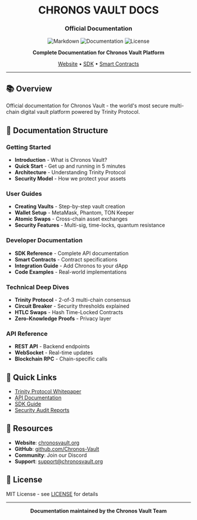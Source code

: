 <div align="center">

# CHRONOS VAULT DOCS

### Official Documentation

![Markdown](https://img.shields.io/badge/Markdown-000000?style=for-the-badge&logo=markdown&logoColor=white)
![Documentation](https://img.shields.io/badge/Docs-FF6B6B?style=for-the-badge&logo=gitbook&logoColor=white)
![License](https://img.shields.io/badge/License-MIT-green.svg?style=for-the-badge)

**Complete Documentation for Chronos Vault Platform**

[Website](https://chronosvault.org) • [SDK](https://github.com/Chronos-Vault/chronos-vault-sdk) • [Smart Contracts](https://github.com/Chronos-Vault/chronos-vault-contracts)

</div>

---

## 📚 Overview

Official documentation for Chronos Vault - the world's most secure multi-chain digital vault platform powered by Trinity Protocol.

## 📖 Documentation Structure

### Getting Started
- **Introduction** - What is Chronos Vault?
- **Quick Start** - Get up and running in 5 minutes
- **Architecture** - Understanding Trinity Protocol
- **Security Model** - How we protect your assets

### User Guides
- **Creating Vaults** - Step-by-step vault creation
- **Wallet Setup** - MetaMask, Phantom, TON Keeper
- **Atomic Swaps** - Cross-chain asset exchanges
- **Security Features** - Multi-sig, time-locks, quantum resistance

### Developer Documentation
- **SDK Reference** - Complete API documentation
- **Smart Contracts** - Contract specifications
- **Integration Guide** - Add Chronos to your dApp
- **Code Examples** - Real-world implementations

### Technical Deep Dives
- **Trinity Protocol** - 2-of-3 multi-chain consensus
- **Circuit Breaker** - Security thresholds explained
- **HTLC Swaps** - Hash Time-Locked Contracts
- **Zero-Knowledge Proofs** - Privacy layer

### API Reference
- **REST API** - Backend endpoints
- **WebSocket** - Real-time updates
- **Blockchain RPC** - Chain-specific calls

## 🚀 Quick Links

- [Trinity Protocol Whitepaper](./technical/trinity-protocol.md)
- [API Documentation](./api/README.md)
- [SDK Guide](./sdk/getting-started.md)
- [Security Audit Reports](./security/audits.md)

## 🔗 Resources

- **Website**: [chronosvault.org](https://chronosvault.org)
- **GitHub**: [github.com/Chronos-Vault](https://github.com/Chronos-Vault)
- **Community**: Join our Discord
- **Support**: support@chronosvault.org

## 📄 License

MIT License - see [LICENSE](LICENSE) for details

---

<div align="center">

**Documentation maintained by the Chronos Vault Team**

</div>
